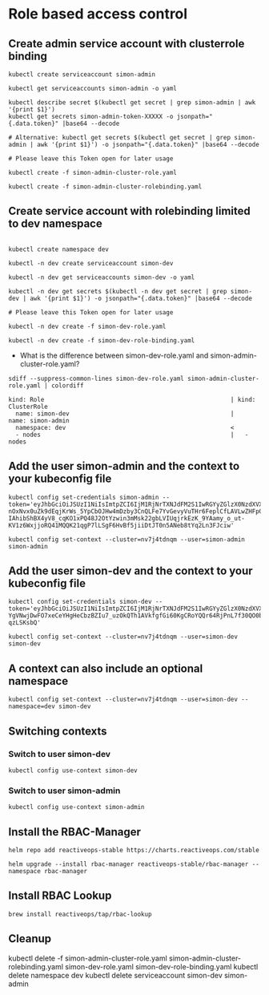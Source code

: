 # Role based access control

## Create admin service account with clusterrole binding

```shell
kubectl create serviceaccount simon-admin

kubectl get serviceaccounts simon-admin -o yaml

kubectl describe secret $(kubectl get secret | grep simon-admin | awk '{print $1}')
kubectl get secrets simon-admin-token-XXXXX -o jsonpath="{.data.token}" |base64 --decode

# Alternative: kubectl get secrets $(kubectl get secret | grep simon-admin | awk '{print $1}') -o jsonpath="{.data.token}" |base64 --decode

# Please leave this Token open for later usage

kubectl create -f simon-admin-cluster-role.yaml

kubectl create -f simon-admin-cluster-rolebinding.yaml
```

## Create service account with rolebinding limited to dev namespace

```shell

kubectl create namespace dev

kubectl -n dev create serviceaccount simon-dev

kubectl -n dev get serviceaccounts simon-dev -o yaml

kubectl -n dev get secrets $(kubectl -n dev get secret | grep simon-dev | awk '{print $1}') -o jsonpath="{.data.token}" |base64 --decode

# Please leave this Token open for later usage

kubectl -n dev create -f simon-dev-role.yaml

kubectl -n dev create -f simon-dev-role-binding.yaml
```

* What is the difference between simon-dev-role.yaml and simon-admin-cluster-role.yaml?

```shell
sdiff --suppress-common-lines simon-dev-role.yaml simon-admin-cluster-role.yaml | colordiff

kind: Role                                                    | kind: ClusterRole
  name: simon-dev                                             |   name: simon-admin
  namespace: dev                                              <
  - nodes                                                     |   - nodes 
```

## Add the user simon-admin and the context to your kubeconfig file

```shell
kubectl config set-credentials simon-admin --token='eyJhbGciOiJSUzI1NiIsImtpZCI6IjM1RjNrTXNJdFM2S1IwRGYyZGlzX0NzdXVXZkU4c3BEQVEzckdNa09nLTgifQ.eyJpc3MiOiJrdWJlcm5ldGVzL3NlcnZpY2VhY2NvdW50Iiwia3ViZXJuZXRlcy5pby9zZXJ2aWNlYWNjb3VudC9uYW1lc3BhY2UiOiJkamFyb3NjaCIsImt1YmVybmV0ZXMuaW8vc2VydmljZWFjY291bnQvc2VjcmV0Lm5hbWUiOiJzaW1vbi1hZG1pbi10b2tlbi01bXg5ZyIsImt1YmVybmV0ZXMuaW8vc2VydmljZWFjY291bnQvc2VydmljZS1hY2NvdW50Lm5hbWUiOiJzaW1vbi1hZG1pbiIsImt1YmVybmV0ZXMuaW8vc2VydmljZWFjY291bnQvc2VydmljZS1hY2NvdW50LnVpZCI6IjQwNGY2ZWViLTdhZjctNDBmNS1hY2IxLWVlZTQyNzQ0NjRmYyIsInN1YiI6InN5c3RlbTpzZXJ2aWNlYWNjb3VudDpkamFyb3NjaDpzaW1vbi1hZG1pbiJ9.hkRQeiiUEo-nOxNvx0uZk9dEqjKrWs_5YpCbOJHw4mDzby3CnQLFe7YvGevyVuTHr6FeplCfLAVLwZHFp0HbpwcDJoTQlhPiamePVSJu8B0W3UbG1OXKuDmyDuob25A7o6vOBucLW4TOTxM7sLpo7Vd7Nrkflyi20A371ef7uNzAVBYUWmfcf5zoke8bDQLloMody6ylOe9ReG0k_jRBC-IAhibShBX4yV8_cqKO1xPQ48J2OtYzwin3mMsk22gbLVIUqjrkEzK_9YAamy_o_ut-KV1z6WxjjoRQ41MQQK21qgP7lLSgF6HvBf5jiiDtJT0n5ANeb8tYq2Ln3FJciw'

kubectl config set-context --cluster=nv7j4tdnqm --user=simon-admin simon-admin
```

## Add the user simon-dev and the context to your kubeconfig file

```shell
kubectl config set-credentials simon-dev --token='eyJhbGciOiJSUzI1NiIsImtpZCI6IjM1RjNrTXNJdFM2S1IwRGYyZGlzX0NzdXVXZkU4c3BEQVEzckdNa09nLTgifQ.eyJpc3MiOiJrdWJlcm5ldGVzL3NlcnZpY2VhY2NvdW50Iiwia3ViZXJuZXRlcy5pby9zZXJ2aWNlYWNjb3VudC9uYW1lc3BhY2UiOiJkZXYiLCJrdWJlcm5ldGVzLmlvL3NlcnZpY2VhY2NvdW50L3NlY3JldC5uYW1lIjoic2ltb24tZGV2LXRva2VuLW5sbDZwIiwia3ViZXJuZXRlcy5pby9zZXJ2aWNlYWNjb3VudC9zZXJ2aWNlLWFjY291bnQubmFtZSI6InNpbW9uLWRldiIsImt1YmVybmV0ZXMuaW8vc2VydmljZWFjY291bnQvc2VydmljZS1hY2NvdW50LnVpZCI6IjhkYWVhMWU3LTZkMmMtNGJkNy04MzFmLWM3YzMwY2Q0ODIwYSIsInN1YiI6InN5c3RlbTpzZXJ2aWNlYWNjb3VudDpkZXY6c2ltb24tZGV2In0.NgYCan9tF_dmzUXtYHFgdMIJbr3H6yHrMa0MvAQETPCdo1Q2SYSmMtiNg31yc8COXVB2JB5pl5AERcmVEtD6G2QcR_Fe50kDAQrnWgE546TGQrCIvJCLil9bSBS_38q0n2xYY7i7qtdr4vA6nxrlfaRHfDQvqffAYN9S6Vi8YNSmBSvYy5NnG7q3QywoS4DFZ8PFAnvs5YX3QWapzGTHhXrIVT4UUDxHmahe2LFG2Uv4qCgSXZa6KksNfzeLsrqHaNRt-YgVNwjDwFO7xeCeYHgHeCbzBZIu7_uzOkQTh1AVkfgfGi60KgCRoYQQr64RjPnL7f30QO0bX-qzLSKsbQ'

kubectl config set-context --cluster=nv7j4tdnqm --user=simon-dev simon-dev
```

## A context can also include an optional namespace

```shell
kubectl config set-context --cluster=nv7j4tdnqm --user=simon-dev --namespace=dev simon-dev
```

## Switching contexts

### Switch to user simon-dev

```shell
kubectl config use-context simon-dev
```

### Switch to user simon-admin

```shell
kubectl config use-context simon-admin
```

## Install the RBAC-Manager

```shell
helm repo add reactiveops-stable https://charts.reactiveops.com/stable

helm upgrade --install rbac-manager reactiveops-stable/rbac-manager --namespace rbac-manager
```

## Install RBAC Lookup

```shell
brew install reactiveops/tap/rbac-lookup
```

## Cleanup

kubectl delete -f simon-admin-cluster-role.yaml simon-admin-cluster-rolebinding.yaml simon-dev-role.yaml simon-dev-role-binding.yaml
kubectl delete namespace dev
kubectl delete serviceaccount simon-dev simon-admin
